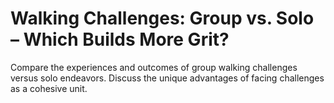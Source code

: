 # Walking Challenges: Group vs. Solo – Which Builds More Grit?

Compare the experiences and outcomes of group walking challenges versus solo endeavors.
Discuss the unique advantages of facing challenges as a cohesive unit.

